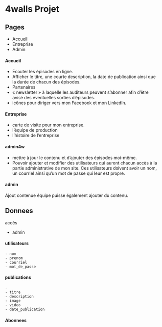 # 4walls Projet
 
## Pages
- Accueil
- Entreprise
- Admin

#### Accueil
-	Écouter les épisodes en ligne. 
-	Afficher le titre, une courte description, la date de publication ainsi que la durée de chacun des épisodes.
-	Partenaires
-	 « newsletter » à laquelle les auditeurs peuvent s’abonner afin d’être avisé des éventuelles sorties d’épisodes. 
-	icônes pour diriger vers mon Facebook et mon LinkedIn.

#### Entreprise
-	carte de visite pour mon entreprise. 
-	l’équipe de production 
-	l’histoire de l’entreprise

#### admin4w
-	 mettre à jour le contenu et d’ajouter des épisodes moi-même. 
-	Pouvoir ajouter et modifier des utilisateurs qui auront chacun accès à la partie administrative de mon site. Ces utilisateurs doivent avoir un nom, un courriel ainsi qu’un mot de passe qui leur est propre.  

#### admin
Ajout contenue équipe puisse également ajouter du contenu.

## Donnees
accès
- admin

#### utilisateurs
    - nom
    - prenom
    - courriel
    - mot_de_passe

#### publications
    - 
    - titre
    - description
    - image
    - video
    - date_publication

#### Abonnees 
